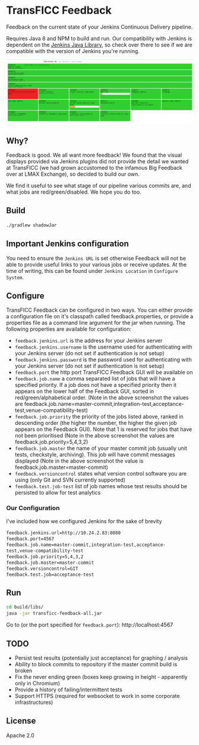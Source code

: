 # TransFICC Feedback

Feedback on the current state of your Jenkins Continuous Delivery pipeline.

Requires Java 8 and NPM to build and run. Our compatibility with Jenkins is dependent on the [Jenkins Java Library], so check over there to see if we are compatible with the version of Jenkins you're running.

![screenshot]

## Why?

Feedback is good. We all want more feedback! We found that the visual displays provided via Jenkins plugins did not provide the detail we wanted at TransFICC (we had grown accustomed to the infamous Big Feedback over at LMAX Exchange), so decided to build our own.

We find it useful to see what stage of our pipeline various commits are, and what jobs are red/green/disabled.  We hope you do too.

## Build

```sh
./gradlew shadowJar
```

## Important Jenkins configuration

You need to ensure the `Jenkins URL` is set otherwise Feedback will not be able to provide useful links to your various jobs or receive updates. At the time of writing, this can be found under `Jenkins Location` in `Configure System`.

## Configure

TransFICC Feedback can be configured in two ways. You can either provide a configuration file on it's classpath called feedback.properties, or provide a properties file as a command line argument
for the jar when running. The following properties are available for configuration:


- `feedback.jenkins.url` is the address for your Jenkins server
- `feedback.jenkins.username` is the username used for authenticating with your Jenkins server (do not set if authentication is not setup)
- `feedback.jenkins.password` is the password used for authenticating with your Jenkins server (do not set if authentication is not setup)
- `feedback.port` the http port TransFICC Feedback GUI will be available on
- `feedback.job.name` a comma separated list of jobs that will have a specified priority. If a job does not have a specified priority then it appears on the lower half of the Feedback GUI, sorted in red/green/alphabetical order. (Note in the above screenshot the values are feedback.job.name=master-commit,integration-test,acceptance-test,venue-compatibility-test)
- `feedback.job.priority` the priority of the jobs listed above, ranked in descending order (the higher the number, the higher the given job appears on the Feedback GUI). Note that 1 is reserved for jobs that have not been prioritised (Note in the above screenshot the values are feedback.job.priority=5,4,3,2)
- `feedback.job.master` the name of your master commit job (usually unit tests, checkstyle, archiving). This job will have commit messages displayed (Note in the above screenshot the value is feedback.job.master=master-commit)
- `feedback.versioncontrol` states what version control software you are using (only Git and SVN currently supported)
- `feedback.test.job-test` list of job names whose test results should be persisted to allow for test analytics

### Our Configuration

I've included how we configured Jenkins for the sake of brevity

```
feedback.jenkins.url=http://10.24.2.83:8080
feedback.port=4567
feedback.job.name=master-commit,integration-test,acceptance-test,venue-compatibility-test
feedback.job.priority=5,4,3,2
feedback.job.master=master-commit
feedback.versioncontrol=GIT
feedback.test.job=acceptance-test
```


## Run

```sh
cd build/libs/
java -jar transficc-feedback-all.jar
```
Go to (or the port specified for `feedback.port`):
http://localhost:4567

## TODO

- Persist test results (potentially just acceptance) for graphing / analysis
- Ability to block commits to repository if the master commit build is broken
- Fix the never ending green (boxes keep growing in height - apparently only in Chromium)
- Provide a history of failing/intermittent tests
- Support HTTPS (required for websocket to work in some corporate infrastructures)

License
----

Apache 2.0

   [Jenkins Java Library]: <https://github.com/jenkinsci/java-client-api>
   [screenshot]: screenshot.png?raw=true